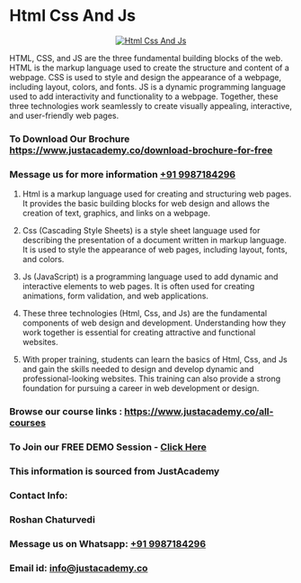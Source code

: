 # Html Css And Js

<p align="center">
  <a href="https://justacademy.co/course-detail/javascript-training">
    <img src="https://justacademy.co/storage2/course_image/1676636853_course_image.webp" alt="Html Css And Js">
  </a>
</p>


HTML, CSS, and JS are the three fundamental building blocks of the web. HTML is the markup language used to create the structure and content of a webpage. CSS is used to style and design the appearance of a webpage, including layout, colors, and fonts. JS is a dynamic programming language used to add interactivity and functionality to a webpage. Together, these three technologies work seamlessly to create visually appealing, interactive, and user-friendly web pages.

### To Download Our Brochure https://www.justacademy.co/download-brochure-for-free
### Message us for more information [+91 9987184296](https://api.whatsapp.com/send?phone=919987184296)
1) Html is a markup language used for creating and structuring web pages. It provides the basic building blocks for web design and allows the creation of text, graphics, and links on a webpage.

2) Css (Cascading Style Sheets) is a style sheet language used for describing the presentation of a document written in markup language. It is used to style the appearance of web pages, including layout, fonts, and colors.

3) Js (JavaScript) is a programming language used to add dynamic and interactive elements to web pages. It is often used for creating animations, form validation, and web applications.

4) These three technologies (Html, Css, and Js) are the fundamental components of web design and development. Understanding how they work together is essential for creating attractive and functional websites.

5) With proper training, students can learn the basics of Html, Css, and Js and gain the skills needed to design and develop dynamic and professional-looking websites. This training can also provide a strong foundation for pursuing a career in web development or design.

### Browse our course links : https://www.justacademy.co/all-courses 
### To Join our FREE DEMO Session - [Click Here](https://www.justacademy.co/register-for-course-demo)


### This information is sourced from JustAcademy
### Contact Info:
### Roshan Chaturvedi
### Message us on Whatsapp: [+91 9987184296](https://api.whatsapp.com/send?phone=919987184296)
### Email id: [info@justacademy.co](mailto:info@justacademy.co)
                    